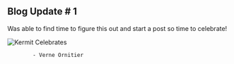 

## Blog Update # 1

Was able to find time to figure this out and start a post so time to celebrate!

![Kermit Celebrates](https://media.giphy.com/media/DpB9NBjny7jF1pd0yt2/giphy.gif)

    		- Verne Ornitier





